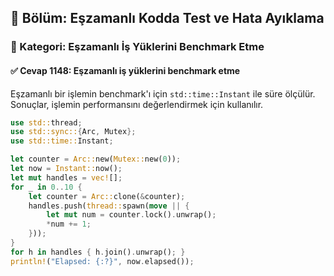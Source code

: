## 📘 Bölüm: Eşzamanlı Kodda Test ve Hata Ayıklama  
### 🔹 Kategori: Eşzamanlı İş Yüklerini Benchmark Etme  
#### ✅ Cevap 1148: Eşzamanlı iş yüklerini benchmark etme

Eşzamanlı bir işlemin benchmark'ı için `std::time::Instant` ile süre ölçülür. Sonuçlar, işlemin performansını değerlendirmek için kullanılır.

```rust
use std::thread;
use std::sync::{Arc, Mutex};
use std::time::Instant;

let counter = Arc::new(Mutex::new(0));
let now = Instant::now();
let mut handles = vec![];
for _ in 0..10 {
    let counter = Arc::clone(&counter);
    handles.push(thread::spawn(move || {
        let mut num = counter.lock().unwrap();
        *num += 1;
    }));
}
for h in handles { h.join().unwrap(); }
println!("Elapsed: {:?}", now.elapsed());
```
